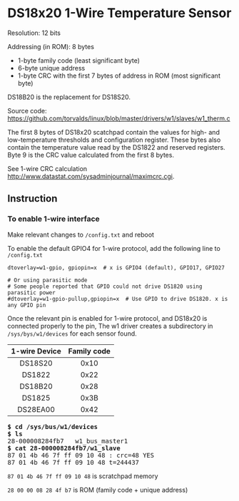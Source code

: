 # DS18x20 1-Wire Temperature Sensor

Resolution: 12 bits

Addressing (in ROM): 8 bytes
- 1-byte family code (least significant byte)
- 6-byte unique address
- 1-byte CRC with the first 7 bytes of address in ROM (most significant byte)

DS18B20 is the replacement for DS18S20.

Source code: https://github.com/torvalds/linux/blob/master/drivers/w1/slaves/w1_therm.c

The first 8 bytes of DS18x20 scatchpad contain the values for high- and low-temperature thresholds and configuration register. These bytes also contain the temperature value read by the DS1822 and reserved registers. Byte 9 is the CRC value calculated from the first 8 bytes.

See 1-wire CRC calculation http://www.datastat.com/sysadminjournal/maximcrc.cgi.
## Instruction

### To enable 1-wire interface

Make relevant changes to `/config.txt` and reboot

To enable the default GPIO4 for 1-wire protocol, add the following line to `/config.txt`

```
dtoverlay=w1-gpio, gpiopin=x  # x is GPIO4 (default), GPIO17, GPIO27

# Or using parasitic mode
# Some people reported that GPIO could not drive DS1820 using parasitic power
#dtoverlay=w1-gpio-pullup,gpiopin=x  # Use GPIO to drive DS1820. x is any GPIO pin
```

Once the relevant pin is enabled for 1-wire protocol, and DS18x20 is connected properly to the pin, The w1 driver creates a subdirectory in `/sys/bys/w1/devices` for each sensor found.

| 1-wire Device | Family code |
|:-------------:|:-----------:|
| DS18S20       | 0x10        |
| DS1822        | 0x22        |
| DS18B20       | 0x28        |
| DS1825        | 0x3B        |
| DS28EA00      | 0x42        |

<pre>
<b>$ cd /sys/bus/w1/devices</b>
<b>$ ls</b>
28-000008284fb7   w1_bus_master1
<b>$ cat 28-000008284fb7/w1_slave</b>
87 01 4b 46 7f ff 09 10 48 : crc=48 YES
87 01 4b 46 7f ff 09 10 48 t=244437
</pre>

`87 01 4b 46 7f ff 09 10 48` is scratchpad memory

`28 00 00 08 28 4f b7` is ROM (family code + unique address)
